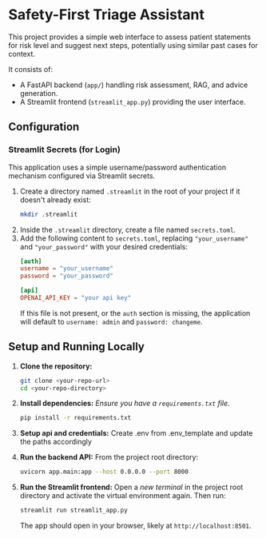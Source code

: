 # Safety-First Triage Assistant

This project provides a simple web interface to assess patient statements for risk level and suggest next steps, potentially using similar past cases for context.

It consists of:
*   A FastAPI backend (`app/`) handling risk assessment, RAG, and advice generation.
*   A Streamlit frontend (`streamlit_app.py`) providing the user interface.

## Configuration

### Streamlit Secrets (for Login)

This application uses a simple username/password authentication mechanism configured via Streamlit secrets.

1.  Create a directory named `.streamlit` in the root of your project if it doesn't already exist:
    ```bash
    mkdir .streamlit
    ```
2.  Inside the `.streamlit` directory, create a file named `secrets.toml`.
3.  Add the following content to `secrets.toml`, replacing `"your_username"` and `"your_password"` with your desired credentials:
    ```toml
    [auth]
    username = "your_username"
    password = "your_password"

    [api]
    OPENAI_API_KEY = "your api key"
    ```
    If this file is not present, or the `auth` section is missing, the application will default to `username: admin` and `password: changeme`.
    
## Setup and Running Locally

1.  **Clone the repository:**
    ```bash
    git clone <your-repo-url>
    cd <your-repo-directory>
    ```

2.  **Install dependencies:**
    *Ensure you have a `requirements.txt` file.*
    ```bash
    pip install -r requirements.txt
    ```

3. **Setup api and credentials:**
    Create .env from .env_template and update the paths accordingly

3.  **Run the backend API:**
    From the project root directory:
    ```bash
    uvicorn app.main:app --host 0.0.0.0 --port 8000
    ```

4.  **Run the Streamlit frontend:**
    Open a *new terminal* in the project root directory and activate the virtual environment again. Then run:
    ```bash
    streamlit run streamlit_app.py
    ```
    The app should open in your browser, likely at `http://localhost:8501`.
